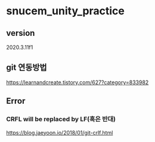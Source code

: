 # snucem_unity_practice
## version
2020.3.11f1
## git 연동방법
https://learnandcreate.tistory.com/627?category=833982

## Error
### CRFL will be replaced by LF(혹은 반대)
https://blog.jaeyoon.io/2018/01/git-crlf.html